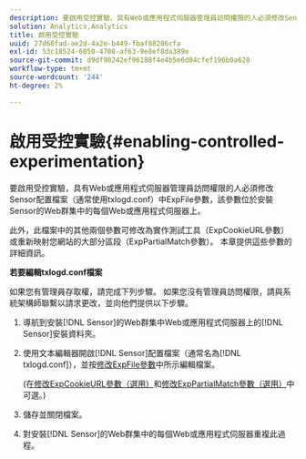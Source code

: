 ```yaml
---
description: 要啟用受控實驗，具有Web或應用程式伺服器管理員訪問權限的人必須修改Sensor配置檔案（通常使用txlogd.conf）中ExpFile參數，該參數位於安裝Sensor的Web群集中的每個Web或應用程式伺服器上。
solution: Analytics,Analytics
title: 啟用受控實驗
uuid: 27d68fad-ae2d-4a2e-b449-fbaf88286cfa
exl-id: 53c18524-6050-4708-af63-9e8ef8da389e
source-git-commit: d9df90242ef96188f4e4b5e6d04cfef196b0a628
workflow-type: tm+mt
source-wordcount: '244'
ht-degree: 2%

---
```


# 啟用受控實驗{#enabling-controlled-experimentation}

要啟用受控實驗，具有Web或應用程式伺服器管理員訪問權限的人必須修改Sensor配置檔案（通常使用txlogd.conf）中ExpFile參數，該參數位於安裝Sensor的Web群集中的每個Web或應用程式伺服器上。

此外，此檔案中的其他兩個參數可修改為實作測試工具（ExpCookieURL參數）或重新映射您網站的大部分區段（ExpPartialMatch參數）。 本章提供這些參數的詳細資訊。

**若要編輯txlogd.conf檔案**

如果您有管理員存取權，請完成下列步驟。 如果您沒有管理員訪問權限，請與系統架構師聯繫以請求更改，並向他們提供以下步驟。

1. 導航到安裝[!DNL Sensor]的Web群集中Web或應用程式伺服器上的[!DNL Sensor]安裝資料夾。
1. 使用文本編輯器開啟[!DNL Sensor]配置檔案（通常名為[!DNL txlogd.conf]），並按[修改ExpFile參數](../../../home/c-undst-ctrld-exp/t-en-ctrld-exp/c-mod-expfile-prm.md#concept-25232b386a654870becc789d4f1fcc28)中所示編輯檔案。

   (在[修改ExpCookieURL參數（選用）](../../../home/c-undst-ctrld-exp/t-en-ctrld-exp/c-mod-expckurl-prm.md#concept-215bf86bab4e4ec0b0cc803ec48a8fcf)和[修改ExpPartialMatch參數（選用）](../../../home/c-undst-ctrld-exp/t-en-ctrld-exp/c-mod-expplmth-prm.md#concept-9c817c4c49b74287b0f70d6a1a37655e)中可選。)

1. 儲存並關閉檔案。
1. 對安裝[!DNL Sensor]的Web群集中的每個Web或應用程式伺服器重複此過程。
